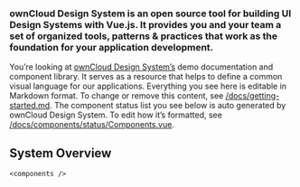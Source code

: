 ### ownCloud Design System is an open source tool for building UI Design Systems with Vue.js. It provides you and your team a set of organized tools, patterns & practices that work as the foundation for your application development.

You’re looking at [ownCloud Design System’s](https://owncloud.github.io/owncloud-design-system/) demo documentation and component library. It serves as a resource that helps to define a common visual language for our applications. Everything you see here is editable in Markdown format. To change or remove this content, see [/docs/getting-started.md](https://github.com/owncloud/owncloud-design-system/blob/master/docs/getting-started.md). The component status list you see below is auto generated by ownCloud Design System. To edit how it’s formatted, see [/docs/components/status/Components.vue](https://github.com/owncloud/owncloud-design-system/blob/master/docs/components/status/Components.vue).

## System Overview

```
<components />
```
